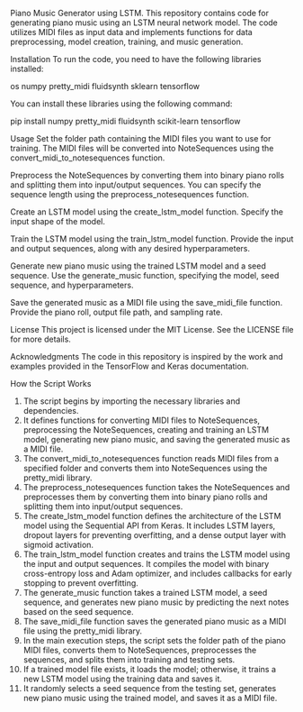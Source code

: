 Piano Music Generator using LSTM.
This repository contains code for generating piano music using an LSTM neural network model. The code utilizes MIDI files as input data and implements functions for data preprocessing, model creation, training, and music generation.

Installation
To run the code, you need to have the following libraries installed:

os
numpy
pretty_midi
fluidsynth
sklearn
tensorflow

You can install these libraries using the following command:

pip install numpy pretty_midi fluidsynth scikit-learn tensorflow

Usage
Set the folder path containing the MIDI files you want to use for training. The MIDI files will be converted into NoteSequences using the convert_midi_to_notesequences function.

Preprocess the NoteSequences by converting them into binary piano rolls and splitting them into input/output sequences. You can specify the sequence length using the preprocess_notesequences function.

Create an LSTM model using the create_lstm_model function. Specify the input shape of the model.

Train the LSTM model using the train_lstm_model function. Provide the input and output sequences, along with any desired hyperparameters.

Generate new piano music using the trained LSTM model and a seed sequence. Use the generate_music function, specifying the model, seed sequence, and hyperparameters.

Save the generated music as a MIDI file using the save_midi_file function. Provide the piano roll, output file path, and sampling rate.

License
This project is licensed under the MIT License. See the LICENSE file for more details.

Acknowledgments
The code in this repository is inspired by the work and examples provided in the TensorFlow and Keras documentation.

How the Script Works

1. The script begins by importing the necessary libraries and dependencies.
2. It defines functions for converting MIDI files to NoteSequences, preprocessing the NoteSequences, creating and training an LSTM model, generating new piano music, and saving the generated music as a MIDI file.
3. The convert_midi_to_notesequences function reads MIDI files from a specified folder and converts them into NoteSequences using the pretty_midi library.
4. The preprocess_notesequences function takes the NoteSequences and preprocesses them by converting them into binary piano rolls and splitting them into input/output sequences.
5. The create_lstm_model function defines the architecture of the LSTM model using the Sequential API from Keras. It includes LSTM layers, dropout layers for preventing overfitting, and a dense output layer with sigmoid activation.
6. The train_lstm_model function creates and trains the LSTM model using the input and output sequences. It compiles the model with binary cross-entropy loss and Adam optimizer, and includes callbacks for early stopping to prevent overfitting.
7. The generate_music function takes a trained LSTM model, a seed sequence, and generates new piano music by predicting the next notes based on the seed sequence.
8. The save_midi_file function saves the generated piano music as a MIDI file using the pretty_midi library.
9. In the main execution steps, the script sets the folder path of the piano MIDI files, converts them to NoteSequences, preprocesses the sequences, and splits them into training and testing sets.
10. If a trained model file exists, it loads the model; otherwise, it trains a new LSTM model using the training data and saves it.
11. It randomly selects a seed sequence from the testing set, generates new piano music using the trained model, and saves it as a MIDI file.
